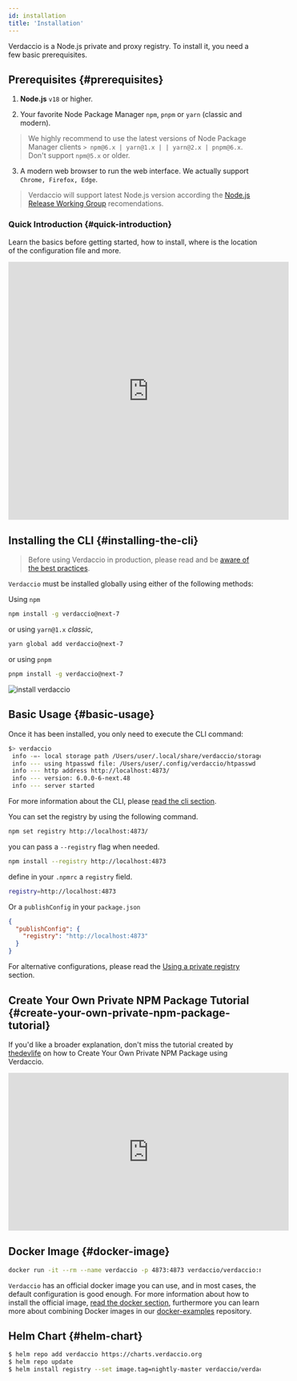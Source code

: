 ```yaml
---
id: installation
title: 'Installation'
---
```


Verdaccio is a Node.js private and proxy registry. To install it, you need a few basic prerequisites.

## Prerequisites {#prerequisites}

1. **Node.js** `v18` or higher.

2. Your favorite Node Package Manager `npm`, `pnpm` or `yarn` (classic and modern).

> We highly recommend to use the latest versions of Node Package Manager clients `> npm@6.x | yarn@1.x | | yarn@2.x | pnpm@6.x`. Don't support `npm@5.x` or older.

3. A modern web browser to run the web interface. We actually support `Chrome, Firefox, Edge`.

> Verdaccio will support latest Node.js version according the [Node.js Release Working Group](https://github.com/nodejs/Release) recomendations.

### Quick Introduction {#quick-introduction}

Learn the basics before getting started, how to install, where is the location of the configuration file and more.

<iframe width="560" height="515" src="https://www.youtube.com/embed/hDIFKzmoCaA" title="YouTube video player" frameborder="0" allow="accelerometer; autoplay; clipboard-write; encrypted-media; gyroscope; picture-in-picture" allowfullscreen></iframe>

## Installing the CLI {#installing-the-cli}

> Before using Verdaccio in production, please read and be [aware of the best practices](best-practices.md).

`Verdaccio` must be installed globally using either of the following methods:

Using `npm`

```bash
npm install -g verdaccio@next-7
```

or using `yarn@1.x` _classic_,

```bash
yarn global add verdaccio@next-7
```

or using `pnpm`

```bash
pnpm install -g verdaccio@next-7
```

![install verdaccio](/img/install_verdaccio.gif)

## Basic Usage {#basic-usage}

Once it has been installed, you only need to execute the CLI command:

```bash
$> verdaccio
 info -=- local storage path /Users/user/.local/share/verdaccio/storage/.verdaccio-db.json
 info --- using htpasswd file: /Users/user/.config/verdaccio/htpasswd
 info --- http address http://localhost:4873/
 info --- version: 6.0.0-6-next.48
 info --- server started
```

For more information about the CLI, please [read the cli section](cli.md).

You can set the registry by using the following command.

```bash
npm set registry http://localhost:4873/
```

you can pass a `--registry` flag when needed.

```bash
npm install --registry http://localhost:4873
```

define in your `.npmrc` a `registry` field.

```bash title=".npmrc"
registry=http://localhost:4873
```

Or a `publishConfig` in your `package.json`

```json
{
  "publishConfig": {
    "registry": "http://localhost:4873"
  }
}
```

For alternative configurations, please read the [Using a private registry](cli-registry.md) section.

## Create Your Own Private NPM Package Tutorial {#create-your-own-private-npm-package-tutorial}

If you'd like a broader explanation, don't miss the tutorial created by [thedevlife](https://mybiolink.co/thedevlife) on how to Create Your Own Private NPM Package using Verdaccio.

<iframe width="560" height="315" src="https://www.youtube.com/embed/Co0RwdpEsag?enablejsapi=1" frameborder="0" allow="accelerometer; autoplay; encrypted-media; gyroscope; picture-in-picture" allowfullscreen></iframe>

## Docker Image {#docker-image}

```bash
docker run -it --rm --name verdaccio -p 4873:4873 verdaccio/verdaccio:nightly-master
```

`Verdaccio` has an official docker image you can use, and in most cases, the default configuration is good enough. For more information about how to install the official image, [read the docker section](docker.md), furthermore you can learn more about combining Docker images in our [docker-examples](https://github.com/verdaccio/verdaccio/tree/master/docker-examples) repository.

## Helm Chart {#helm-chart}

```bash
$ helm repo add verdaccio https://charts.verdaccio.org
$ helm repo update
$ helm install registry --set image.tag=nightly-master verdaccio/verdaccio
```
